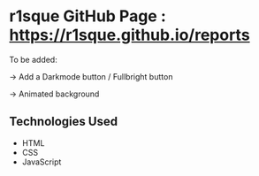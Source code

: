 # r1sque GitHub Page : https://r1sque.github.io/reports

To be added:

  → Add a Darkmode button / Fullbright button
  
  → Animated background 

## Technologies Used
- HTML
- CSS
- JavaScript
